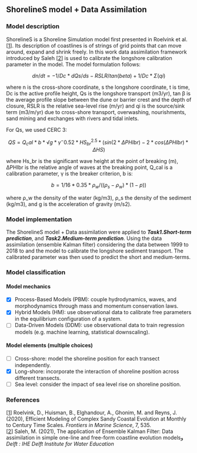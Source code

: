 ## ShorelineS model + Data Assimilation 
### Model description
ShorelineS is a Shoreline Simulation model first presented in Roelvink et al. [[1](https://doi.org/10.3389/fmars.2020.00535)]. Its description of coastlines is of strings of grid points that can move around, expand and shrink freely. In this work data assimilation framework introduced by Saleh [[2](https://doi.org/10.25831/fm0p-bb25)] is used to calibrate the longshore calibration parameter in the model.
The model formulation follows:

$$ dn/dt = -1/Dc * dQs/ds - RSLR/tan(beta) + 1/Dc * Σ(qi) $$

where n is the cross-shore coordinate, s the longshore coordinate, t is time, Dc is the active profile height, Qs is the longshore transport (m3/yr), tan β is the average profile slope between the dune or barrier crest and the depth of closure, RSLR is the relative sea-level rise (m/yr) and qi is the source/sink term (m3/m/yr) due to cross-shore transport, overwashing, nourishments, sand mining and exchanges with rivers and tidal inlets.

For Qs, we used CERC 3:

$$ QS = Q_cal * b * √g * γ^-0.52 * HS_{br}^{2.5} * (sin(2 * ΔPHIbr) - 2 * cos(ΔPHIbr) * ΔHS)  $$

where Hs_br is the significant wave height at the point of breaking (m), ΔPHIbr is the relative angle of waves at the breaking point, Q_cal is a calibration parameter, γ is the breaker criterion, b is:

$$ b = 1/16 * 0.35 * ρ_w / ((ρ_s - ρ_w) * (1 - p)) $$
  
where ρ_w the density of the water (kg/m3), ρ_s the density of the sediment (kg/m3), and g is the acceleration of gravity (m/s2).
   
### Model implementation
The ShorelineS model + Data assimilation were applied to ***Task1.Short-term prediction***, and ***Task2.Medium-term prediction***. Using the data assimilation (ensemble Kalman filter) considering the data between 1999 to 2018 to and the model to calibrate the longshore sediment transport. The calibrated parameter was then used to predict the short and medium-terms.  

### Model classification
#### Model mechanics
- [x] Process-Based Models (PBM): couple hydrodynamics, waves, and morphodynamics through mass and momentum conservation laws.
- [x] Hybrid Models (HM): use observational data to calibrate free parameters in the equilibrium configuration of a system.
- [ ] Data-Driven Models (DDM): use observational data to train regression models (e.g. machine learning, statistical downscaling).
#### Model elements (multiple choices)
- [ ] Cross-shore: model the shoreline position for each transect independently.
- [x] Long-shore: incorporate the interaction of shoreline position across different transects.
- [ ] Sea level: consider the impact of sea level rise on shoreline position.

### References
[[1](https://doi.org/10.3389/fmars.2020.00535)]
Roelvink, D., Huisman, B., Elghandour, A., Ghonim, M. and Reyns, J. (2020), Efficient Modeling of Complex Sandy Coastal Evolution at Monthly to Century Time Scales. *Frontiers in Marine Science*, 7, 535.\
[[2](https://doi.org/10.25831/fm0p-bb25)]
Saleh, M. (2021), The application of Ensemble Kalman Filter: Data assimilation in simple one-line and free-form coastline evolution modelsو *Delft : IHE Delft Institute for Water Education*
